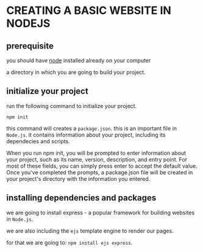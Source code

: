 # CREATING A BASIC WEBSITE IN NODEJS

## prerequisite

you should have [node]( https://nodejs.org/) installed already on your computer

a directory in which you are going to build your project.

## initialize your project

run the following command to initialize your project.

`npm init`

this command will creates a `package.json`. this is an important file in `Node.js`. it contains information about your project, including its dependecies and scripts.

When you run npm init, you will be prompted to enter information about your project, such as its name, version, description, and entry point. For most of these fields, you can simply press enter to accept the default value. Once you've completed the prompts, a package.json file will be created in your project's directory with the information you entered.

## installing dependencies and packages

we are going to install express - a popular framework for building websites in `Node.js`.

we are also including the `ejs` template engine to render our pages.

for that we are going to:
`npm install ejs express`.
